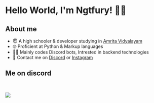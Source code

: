 # Hello World, I'm Ngtfury! 👋🏻

## About me
  - 😇 A high schooler & developer studying in [Amrita Vidyalayam](http://amritavidyalayam.org/)
  - 🤓 Proficient at Python & Markup languages
  - 🤸‍♂️ Mainly codes Discord bots, Intrested in backend technologies
  - 🏹 Contact me on [Discord](https://discord.com/users/770646750804312105) or [Instagram](https://www.instagram.com/_ngt_fury/)


## Me on discord
<br>
<p align=center>
  <a herf='https://github.com/Ngtfury'>
    <img align="left" src="https://discord.c99.nl/widget/theme-4/770646750804312105.png" />
</br>
